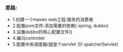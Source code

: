 ### 思路:

* 1.创建一个maven web工程:服务的消费者
* 2.配置pom文件:添加需要的依赖( spring, dubbo)
* 3.设置dubbo的核心配置文件()
* 4.编马controller
* 5.配置中央调度器(就是个servlet :Di spatcherServlet)
